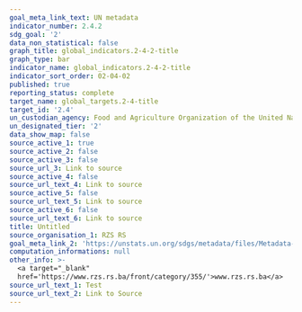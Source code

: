 ```yaml
---
goal_meta_link_text: UN metadata
indicator_number: 2.4.2
sdg_goal: '2'
data_non_statistical: false
graph_title: global_indicators.2-4-2-title
graph_type: bar
indicator_name: global_indicators.2-4-2-title
indicator_sort_order: 02-04-02
published: true
reporting_status: complete
target_name: global_targets.2-4-title
target_id: '2.4'
un_custodian_agency: Food and Agriculture Organization of the United Nations (FAO)
un_designated_tier: '2'
data_show_map: false
source_active_1: true
source_active_2: false
source_active_3: false
source_url_3: Link to source
source_active_4: false
source_url_text_4: Link to source
source_active_5: false
source_url_text_5: Link to source
source_active_6: false
source_url_text_6: Link to source
title: Untitled
source_organisation_1: RZS RS
goal_meta_link_2: 'https://unstats.un.org/sdgs/metadata/files/Metadata-01-01-01a.pdf'
computation_informations: null
other_info: >-
  <a target="_blank"
  href='https://www.rzs.rs.ba/front/category/355/'>www.rzs.rs.ba</a>
source_url_text_1: Test
source_url_text_2: Link to Source
---
```

